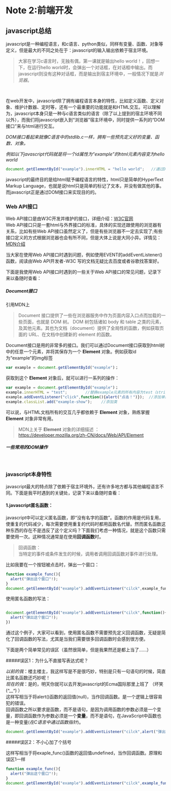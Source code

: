 # Note 2:前端开发

## javascript总结

javascript是一种编程语言，和c语言、python类似，同样有变量、函数、对象等定义，但是最大的不同之处在于：javascript的输入输出依赖于宿主环境。

>大家在学习c语言时，无独有偶，第一课就是输出hello world！，回想一下，在运行hello world时，会弹出一个对话框，在对话框中输出。而javascript则没有这种对话框，而是输出到宿主环境中，一般情况下就是*浏览器*。<br/>

<br/>

在web开发中，javascript除了拥有编程语言本身的特性，比如定义函数、定义对象、维护计数器、定时等，还有一个最重要的功能就是和HTML交互。可以理解为，javascript本身只是一种与c语言类似的语言（除了以上提到的宿主环境不同以外），而我们将javascript嵌入到“浏览器”宿主环境中，同时提供一系列的“DOM接口”来与html进行交互。

*DOM接口看起来就像C语言中的stdlib.c一样，拥有一些预先定义好的变量、函数、对象。*

*例如以下javascript代码就是将一个id属性为“example”的html元素内容变为hello world*


```javascript
document.getElementById("example").innerHTML = "hello world";   //通过DOM接口获取到一个元素，并将其内容变为hello world
```

javascript的最终目的是给html赋予编程语言的特性，html只是简单的HyperText Markup Language，也就是说html只是简单的标记了文本，并没有做其他的事。而javascript正是通过DOM接口来实现目的的。

### Web API接口
Web API接口是由W3C开发并维护的接口，详细介绍：[W3C官网]()<br/>
Web API接口只是一套html与外界接口的标准，具体的实现还跟使用的浏览器有关系，比如有些Web API接口虽然定义了，但是有些浏览器不一定去实现了;有些接口定义的方式根据浏览器也会有所不同，但是大体上说是大同小异。详情见：[MDN介绍]()

当大家在使用Web API接口时遇到问题，例如使用EVENT的addEventListener()函数，阅读由Web API开发者-W3C 写的文档无疑比去百度或者谷歌找答案好。

下面是我使用Web API接口时遇到的一些关于Web API接口的常见问题，记录下来以备随时查看：

##### Document接口

引用MDN上 
>Document 接口提供了一些在浏览器服务中作为页面内容入口点而加载的一些页面，也就是 DOM 树。 DOM 树包括诸如 body 和 table 之类的元素，及其他元素。其也为文档（document）提供了全局性的函数，例如获取页面的 URL、在文档中创建新的 element 的函数。

Document接口是用的非常多的接口。我们可以通过Document接口获取到html树中的任意一个元素，并将其保存为一个 **Element** 对象。例如获取id为“example”的img标签
``` javascript
var example = document.getElementById("example")；
```

获取到这个 **Element** 对象后，就可以进行一系列的操作：
``` javascript
var example = document.getElementById("example")；
example.innerHTML = "test";        //替换example元素的所有内容为test（string）
example.addEventListener("click",function(){alert("点击！")});  //添加单击事件
example.classList.add("example-show");    //添加类
```
可以说，与HTML文档所有的交互几乎都依赖于 **Element** 对象，熟练掌握 **Element** 对象非常有用。
>MDN上关于  **Element** 对象的详细描述 ： https://developer.mozilla.org/zh-CN/docs/Web/API/Element

##### 一些常用的DOM操作
>

<br/>

### javascript本身特性
javascript最大的特点除了依赖于宿主环境外，还有许多地方都与其他编程语言不同。下面是我平时遇到的关键处，记录下来以备随时查看：

#### 1.javascript匿名函数：
javascript中可以定义匿名函数，即“没有名字的函数”。函数的作用是代码复用，使重复的代码减少，每次需要使用重复的代码时都用函数名代替。然而匿名函数这种东西的存在不是违反了这个定义吗？下面我们考虑一种情况，就是这个函数只需要使用一次。这种情况通常是在使用**回调函数**时。
>回调函数：<br/>
当特定的事件或条件发生的时候，调用者调用回调函数对事件进行处理。

比如我要在一个按钮被点击时，弹出一个窗口：
```javascript
function example_func(){
  alert("弹出这个窗口"!);
}
document.getElementById("example").addEventListener("cilck",example_func)
```

使用匿名函数的写法：
```javascript

document.getElementById("example").addEventListener("cilck",function(){
  alert("弹出这个窗口"!);
})
```

通过这个例子，大家可以看到，使用匿名函数不需要预先定义回调函数，无疑是简化了回调函数的写法，尤其是当我们需要很多回调函数时会感到很方便。

下面是两个简单常见的误区（虽然很简单，但是我果然还是都上当了......）

#####误区1：为什么不直接写表达式呢？

*以前的我*：楼主楼主，我这样写是不是很巧妙，特别是只有一句语句的时候，简直比匿名函数还巧妙呢！<br/>
*现在的我*：是的，明天你就可以去开发javascript的Ecma国际那里上班了 （坏笑(*^__^*) ）<br/>
这样写相当于将alert()函数的返回值(null)，当作回调函数。是一个逻辑上很容易犯的错误。<br/>
回调函数之所以要求是函数，而不是语句，是因为调用函数的参数必须是一个变量，即回调函数作为参数必须是一个**变量**，而不是语句，在JavaScript中函数也是一种变量(*在C语言中通过函数指针*)。
```javascript
document.getElementById("example").addEventListener("cilck",alert("弹出这个窗口"!))
```

#####误区2：不小心加了个括号

这样写相当于将exaple_func()函数的返回值undefined，当作回调函数。原理和误区1一样
```javascript
function example_func(){
  alert("弹出这个窗口"!);
}
document.getElementById("example").addEventListener("cilck",example_func())
```



